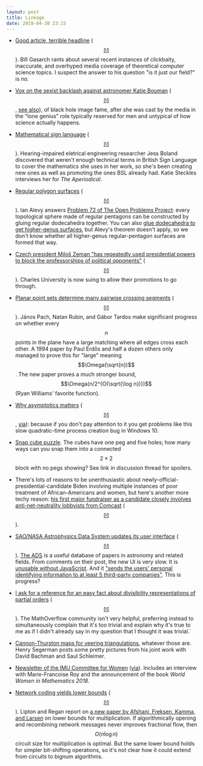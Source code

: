 ```yaml
---
layout: post
title: Linkage
date: 2019-04-30 23:15
---
```

* [Good article, terrible headline](https://blog.computationalcomplexity.org/2019/04/good-article-terrible-headline.html) ([$$\mathbb{M}$$](https://mathstodon.xyz/@11011110/101938798669973189)). Bill Gasarch rants about several recent instances of clickbaity, inaccurate, and overhyped media coverage of theoretical computer science topics. I suspect the answer to his question "is it just our field?" is no.

* [Vox on the sexist backlash against astronomer Katie Bouman](https://www.vox.com/science-and-health/2019/4/16/18311194/black-hole-katie-bouman-trolls) ([$$\mathbb{M}$$](https://mathstodon.xyz/@11011110/101942756338391262), [see also](https://www.cnn.com/2019/04/12/us/andrew-chael-katie-bouman-black-hole-image-trnd/index.html)), of black hole image fame, after she was cast by the media in the "lone genius" role typically reserved for men and untypical of how science actually happens.

* [Mathematical sign language](https://aperiodical.com/2019/04/mathematical-sign-language-interview-with-dr-jess-boland/) ([$$\mathbb{M}$$](https://mathstodon.xyz/@11011110/101950143529837988)). Hearing-impaired eletrical engineering researcher Jess Boland discovered that weren't enough technical terms in British Sign Language to cover the mathematics she uses in her work, so she's been creating new ones as well as promoting the ones BSL already had. Katie Steckles interviews her for _The Aperiodical_.

* [Regular polygon surfaces](https://arxiv.org/abs/1804.05452) ([$$\mathbb{M}$$](https://mathstodon.xyz/@11011110/101955536664219652)). Ian Alevy answers [Problem 72 of The Open Problems Project](http://cs.smith.edu/~jorourke/TOPP/P72.html#Problem.72): every topological sphere made of regular pentagons can be constructed by gluing regular dodecahedra together. You can also [glue dodecahedra to get higher-genus surfaces](https://momath.org/mathmonday/the-paragons-system/), but Alevy's theorem doesn't apply, so we don't know whether all higher-genus regular-pentagon surfaces are formed that way.

* [Czech president Miloš Zeman "has repeatedly used presidential powers to block the professorships of political opponents"](https://www.insidehighered.com/news/2019/04/12/czech-president-blocks-professorships-academic-critics) ([$$\mathbb{M}$$](https://mathstodon.xyz/@11011110/101965701030220573)). Charles University is now suing to allow their promotions to go through.

* [Planar point sets determine many pairwise crossing segments](https://arxiv.org/abs/1904.08845) ([$$\mathbb{M}$$](https://mathstodon.xyz/@11011110/101968467896290245)). János Pach, Natan Rubin, and Gábor Tardos make significant progress on  whether every  
$$n$$ points in the plane have a large matching where all edges cross each other. A 1994 paper by Paul Erdős and half a dozen others only managed to prove this for "large" meaning $$\Omega(\sqrt{n})$$. The new paper proves a much stronger bound, $$\Omega(n/2^{O(\sqrt{\log n})})$$ (Ryan Williams' favorite function).

* [Why asymptotics matters](https://randomascii.wordpress.com/2019/04/21/on2-in-createprocess/) ([$$\mathbb{M}$$](https://mathstodon.xyz/@11011110/101970781407484011), [via](https://news.ycombinator.com/item?id=19716673)): because if you don't pay attention to it you get problems like this slow quadratic-time process creation bug in Windows 10.

* [Snap cube puzzle](https://mathstodon.xyz/@jsiehler/101982200745112808). The cubes have one peg and five holes; how many ways can you snap them into a connected $$2\times 2$$ block with no pegs showing? See link in discussion thread for spoilers.

* There's lots of reasons to be unenthusiastic about newly-official-presidential-candidate Biden involving multiple instances of poor treatment of African-Americans and women, but here's another more techy reason: [his first major fundraiser as a candidate closely involves anti-net-neutrality lobbyists from Comcast](https://www.pastemagazine.com/articles/2019/04/biden-to-attend-fundraiser-hosted-by-comcast-blue.html) ([$$\mathbb{M}$$](https://mathstodon.xyz/@11011110/101987719804605064)).

* [SAO/NASA Astrophysics Data System updates its user interface](https://adsabs.github.io/blog/transition-reminder) ([$$\mathbb{M}$$](https://mathstodon.xyz/@11011110/101996739440443058)). [The ADS](http://adsabs.harvard.edu/) is a useful database of papers in astronomy and related fields. From comments on their post, the new UI is very slow. It is [unusable without JavaScript](http://adsabs.github.io/help/faq/). And it ["sends the users' personal identifying information to at least 5 third-party companies"](https://en.wikipedia.org/wiki/Special:Diff/892128592). This is progress?

* [I ask for a reference for an easy fact about divisibility representations of partial orders](https://mathoverflow.net/q/329910/440) ([$$\mathbb{M}$$](https://mathstodon.xyz/@11011110/102002516978139958)). The MathOverflow community isn't very helpful, preferring instead to simultaneously complain that it's too trivial and explain why it's true to me as if I didn't already say in my question that I thought it was trivial.`

* [Cannon-Thurston maps for veering triangulations](https://mathstodon.xyz/@henryseg/101975738950740643), whatever those are. Henry Segerman posts some pretty pictures from his joint work with David Bachman and Saul Schleimer.

* [Newsletter of the IMU Committee for Women](https://www.mathunion.org/fileadmin/CWM/Initiatives/CWMNewsletter1.pdf) ([via](https://aperiodical.com/2019/04/imu-committee-for-women-in-mathematics-now-has-a-newsletter/)). Includes an interview with Marie-Francoise Roy and the announcement of the book _World Women in Mathematics 2018_.

* [Network coding yields lower bounds](https://rjlipton.wordpress.com/2019/04/30/network-coding-yields-lower-bounds/) ([$$\mathbb{M}$$](https://mathstodon.xyz/@11011110/102018096543192991)). Lipton and Regan report on [a new paper by Afshani, Freksen, Kamma, and Larsen](https://arxiv.org/abs/1902.10935) on lower bounds for multiplication. If algorithmically opening and recombining network messages never improves fractional flow, then $$O(n\log n)$$ circuit size for multiplication is optimal. But the same lower bound holds for simpler bit-shifting operations, so it's not clear how it could extend from circuits to bignum algorithms.